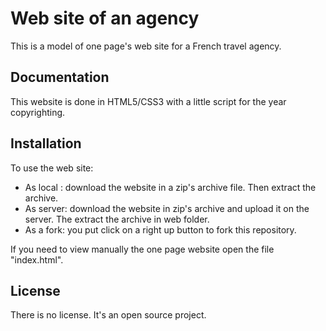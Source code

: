 # Web site of an agency

This is a model of one page's web site for a French travel agency.

## Documentation

This website is done in HTML5/CSS3 with a little script for the year copyrighting.

## Installation

To use the web site:

- As local : download the website in a zip's archive file. Then extract the archive.
- As server: download the website in zip's archive and upload it on the server. The extract the archive in web folder.
- As a fork: you put click on a right up button to fork this repository.

If you need to view manually the one page website open the file "index.html".

## License

There is no license. It's an open source project.
